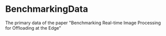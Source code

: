 # BenchmarkingData
The primary data of the paper "Benchmarking Real-time Image Processing for Offloading at the Edge"
